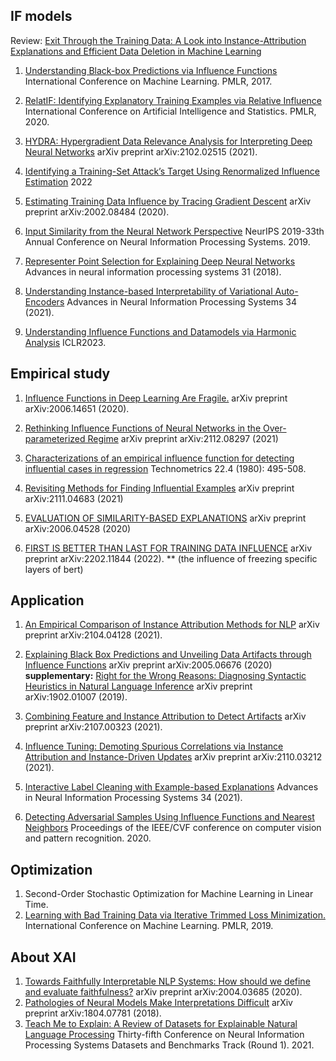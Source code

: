 

## IF models

Review: [Exit Through the Training Data: A Look into Instance-Attribution Explanations and Efficient Data Deletion in Machine Learning](https://www.cs.uoregon.edu/Reports/AREA-202009-Brophy.pdf)

1. [Understanding Black-box Predictions via Influence Functions](https://arxiv.org/pdf/1703.04730.pdf) International Conference on Machine Learning. PMLR, 2017.

2. [RelatIF: Identifying Explanatory Training Examples via Relative Influence](https://arxiv.org/pdf/2003.11630.pdf) International Conference on Artificial Intelligence and Statistics. PMLR, 2020.

3. [HYDRA: Hypergradient Data Relevance Analysis for Interpreting Deep Neural Networks](https://www.aaai.org/AAAI21Papers/AAAI-8686.ChenY.pdf) arXiv preprint arXiv:2102.02515 (2021).


4. [Identifying a Training-Set Attack’s Target Using Renormalized Influence Estimation](https://arxiv.org/pdf/2201.10055.pdf)  2022

5. [Estimating Training Data Influence by Tracing Gradient Descent](https://arxiv.org/abs/2002.08484) arXiv preprint arXiv:2002.08484 (2020).

6. [Input Similarity from the Neural Network Perspective](https://papers.nips.cc/paper/2019/file/c61f571dbd2fb949d3fe5ae1608dd48b-Paper.pdf) NeurIPS 2019-33th Annual Conference on Neural Information Processing Systems. 2019.
7. [Representer Point Selection for Explaining Deep Neural Networks](https://arxiv.org/abs/1811.09720) Advances in neural information processing systems 31 (2018).
8. [Understanding Instance-based Interpretability of Variational Auto-Encoders](https://arxiv.org/pdf/2105.14203.pdf) Advances in Neural Information Processing Systems 34 (2021).

9. [Understanding Influence Functions and Datamodels via Harmonic Analysis](https://openreview.net/pdf?id=cxCEOSF99f) ICLR2023.

<!---
 ## Evaluation metric (compared with leave-one-out)
   
1. data shapley value : [What is your data worth? Equitable Valuation of Data](https://arxiv.org/pdf/1904.02868.pdf)In International Conference on Machine Learning, pages 2242–2251. PMLR, 2019.
2. self-influence score: **IF models** ref.7 and ref.8 

-->

                         






## Empirical study
1. [Influence Functions in Deep Learning Are Fragile.](https://arxiv.org/pdf/2006.14651.pdf) arXiv preprint arXiv:2006.14651 (2020).

2. [Rethinking Influence Functions of Neural Networks in the Over-parameterized Regime](https://arxiv.org/pdf/2112.08297.pdf) arXiv preprint arXiv:2112.08297 (2021) 

3. [Characterizations of an empirical influence function for detecting influential cases in regression](https://www.jstor.org/stable/pdf/1268187.pdf?casa_token=9iGR59KbaKsAAAAA:ufXjpJ_eH4xnv84VbyAxPS6Lb9g3Dq_6GDXDM69DQlKRm4-lgCKhcVaZsI_b69AmooaM4O4wpMarAHgOwHpK0VVkdJ3HxoVB7yVomJ-TaPoVZ1EnPP-U) Technometrics 22.4 (1980): 495-508.  

4. [Revisiting Methods for Finding Influential Examples](https://arxiv.org/pdf/2111.04683.pdf) arXiv preprint arXiv:2111.04683 (2021)

5. [EVALUATION OF SIMILARITY-BASED EXPLANATIONS](https://arxiv.org/pdf/2006.04528.pdf) arXiv preprint arXiv:2006.04528 (2020)
6. [FIRST IS BETTER THAN LAST FOR TRAINING DATA INFLUENCE](https://arxiv.org/pdf/2202.11844.pdf) arXiv preprint arXiv:2202.11844 (2022). ** (the influence of freezing specific layers of bert)




## Application
1. [An Empirical Comparison of Instance Attribution Methods for NLP](https://aclanthology.org/2021.naacl-main.75.pdf) arXiv preprint arXiv:2104.04128 (2021).
2. [Explaining Black Box Predictions and Unveiling Data Artifacts through Influence Functions](https://arxiv.org/pdf/2005.06676.pdf) arXiv preprint arXiv:2005.06676 (2020)
**supplementary:**
   [Right for the Wrong Reasons: Diagnosing Syntactic Heuristics in Natural Language Inference](https://aclanthology.org/P19-1334.pdf) arXiv preprint arXiv:1902.01007 (2019).

3. [Combining Feature and Instance Attribution to Detect Artifacts](https://arxiv.org/pdf/2107.00323.pdf) arXiv preprint arXiv:2107.00323 (2021).

4. [Influence Tuning: Demoting Spurious Correlations via Instance Attribution and Instance-Driven Updates](https://arxiv.org/pdf/2110.03212.pdf) arXiv preprint arXiv:2110.03212 (2021).

5. [Interactive Label Cleaning with Example-based Explanations](https://proceedings.neurips.cc/paper/2021/file/6c349155b122aa8ad5c877007e05f24f-Paper.pdf) Advances in Neural Information Processing Systems 34 (2021).

6. [Detecting Adversarial Samples Using Influence Functions and Nearest Neighbors](https://openaccess.thecvf.com/content_CVPR_2020/papers/Cohen_Detecting_Adversarial_Samples_Using_Influence_Functions_and_Nearest_Neighbors_CVPR_2020_paper.pdf) Proceedings of the IEEE/CVF conference on computer vision and pattern recognition. 2020.

<!---
### Explanation Methods for NLP
#### Instance level
1. [On Sample Based Explanation Methods for NLP: Efficiency, Faithfulness, and Semantic Evaluation](https://aclanthology.org/2021.acl-long.419.pdf) arXiv preprint arXiv:2106.04753 (2021).
2. [Pair the Dots: Jointly Examining Training History and Test Stimuli for Model Interpretability](https://arxiv.org/pdf/2010.06943.pdf) arXiv preprint arXiv:2010.06943 (2020).

#### Feature level
1. [Gradient-based Analysis of NLP Models is Manipulable](https://arxiv.org/pdf/2010.05419.pdf) arXiv preprint arXiv:2010.05419 (2020).
2. [HotFlip: White-Box Adversarial Examples for Text Classification](https://arxiv.org/abs/1712.06751) arXiv preprint arXiv:1712.06751 (2017).
-->




## Optimization
1. Second-Order Stochastic Optimization for Machine Learning in Linear Time.
2. [Learning with Bad Training Data via Iterative Trimmed Loss Minimization.](https://arxiv.org/pdf/1810.11874.pdf) International Conference on Machine Learning. PMLR, 2019.


## About XAI
1. [Towards Faithfully Interpretable NLP Systems: How should we define and evaluate faithfulness?](https://arxiv.org/pdf/2004.03685.pdf) arXiv preprint arXiv:2004.03685 (2020).
2. [Pathologies of Neural Models Make Interpretations Difficult](https://arxiv.org/pdf/1804.07781.pdf) arXiv preprint arXiv:1804.07781 (2018).
3. [Teach Me to Explain: A Review of Datasets for Explainable Natural Language Processing](https://openreview.net/pdf?id=ogNcxJn32BZ) Thirty-fifth Conference on Neural Information Processing Systems Datasets and Benchmarks Track (Round 1). 2021.

